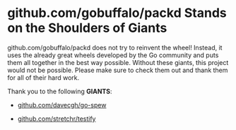 # github.com/gobuffalo/packd Stands on the Shoulders of Giants

github.com/gobuffalo/packd does not try to reinvent the wheel! Instead, it uses
the already great wheels developed by the Go community and puts them all
together in the best way possible. Without these giants, this project would not
be possible. Please make sure to check them out and thank them for all of their
hard work.

Thank you to the following **GIANTS**:

- [github.com/davecgh/go-spew](https://godoc.org/github.com/davecgh/go-spew)

- [github.com/stretchr/testify](https://godoc.org/github.com/stretchr/testify)
